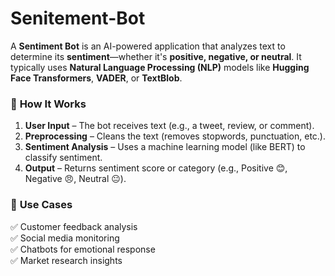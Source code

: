# Senitement-Bot
A **Sentiment Bot** is an AI-powered application that analyzes text to determine its **sentiment**—whether it's **positive, negative, or neutral**. It typically uses **Natural Language Processing (NLP)** models like **Hugging Face Transformers**, **VADER**, or **TextBlob**.  

### 🔹 **How It Works**  
1. **User Input** – The bot receives text (e.g., a tweet, review, or comment).  
2. **Preprocessing** – Cleans the text (removes stopwords, punctuation, etc.).  
3. **Sentiment Analysis** – Uses a machine learning model (like BERT) to classify sentiment.  
4. **Output** – Returns sentiment score or category (e.g., Positive 😊, Negative 😠, Neutral 😐).  

### 🔹 **Use Cases**  
✅ Customer feedback analysis  
✅ Social media monitoring  
✅ Chatbots for emotional response  
✅ Market research insights  

